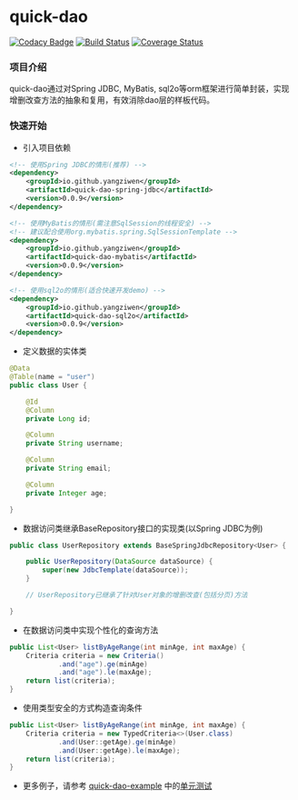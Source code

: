 # quick-dao

[![Codacy Badge](https://api.codacy.com/project/badge/Grade/a0dae0dc0c074da9b90f58303af14249)](https://app.codacy.com/app/yangziwen/quick-dao?utm_source=github.com&utm_medium=referral&utm_content=yangziwen/quick-dao&utm_campaign=Badge_Grade_Settings)
[![Build Status](https://www.travis-ci.org/yangziwen/quick-dao.svg?branch=master)](https://www.travis-ci.org/yangziwen/quick-dao)
[![Coverage Status](https://coveralls.io/repos/github/yangziwen/quick-dao/badge.svg?branch=master)](https://coveralls.io/github/yangziwen/quick-dao?branch=master)

### 项目介绍
quick-dao通过对Spring JDBC, MyBatis, sql2o等orm框架进行简单封装，实现增删改查方法的抽象和复用，有效消除dao层的样板代码。

### 快速开始
* 引入项目依赖

```xml
<!-- 使用Spring JDBC的情形(推荐) -->
<dependency>
    <groupId>io.github.yangziwen</groupId>
    <artifactId>quick-dao-spring-jdbc</artifactId>
    <version>0.0.9</version>
</dependency>

<!-- 使用MyBatis的情形(需注意SqlSession的线程安全) -->
<!-- 建议配合使用org.mybatis.spring.SqlSessionTemplate -->
<dependency>
    <groupId>io.github.yangziwen</groupId>
    <artifactId>quick-dao-mybatis</artifactId>
    <version>0.0.9</version>
</dependency>

<!-- 使用sql2o的情形(适合快速开发demo) -->
<dependency>
    <groupId>io.github.yangziwen</groupId>
    <artifactId>quick-dao-sql2o</artifactId>
    <version>0.0.9</version>
</dependency>
```

* 定义数据的实体类
```java
@Data
@Table(name = "user")
public class User {

    @Id
    @Column
    private Long id;

    @Column
    private String username;

    @Column
    private String email;

    @Column
    private Integer age;

}
```

* 数据访问类继承BaseRepository接口的实现类(以Spring JDBC为例)

```java
public class UserRepository extends BaseSpringJdbcRepository<User> {

    public UserRepository(DataSource dataSource) {
        super(new JdbcTemplate(dataSource));
    }

    // UserRepository已继承了针对User对象的增删改查(包括分页)方法

}

```

* 在数据访问类中实现个性化的查询方法

```java
public List<User> listByAgeRange(int minAge, int maxAge) {
    Criteria criteria = new Criteria()
            .and("age").ge(minAge)
            .and("age").le(maxAge);
    return list(criteria);
}
```

* 使用类型安全的方式构造查询条件

```java
public List<User> listByAgeRange(int minAge, int maxAge) {
    Criteria criteria = new TypedCriteria<>(User.class)
            .and(User::getAge).ge(minAge)
            .and(User::getAge).le(maxAge);
    return list(criteria);
}
```

* 更多例子，请参考 [quick-dao-example](https://github.com/yangziwen/quick-dao/tree/master/quick-dao-example) 中的[单元测试](https://github.com/yangziwen/quick-dao/tree/master/quick-dao-example/src/test/java/io/github/yangziwen/quickdao/example/repository/base)
